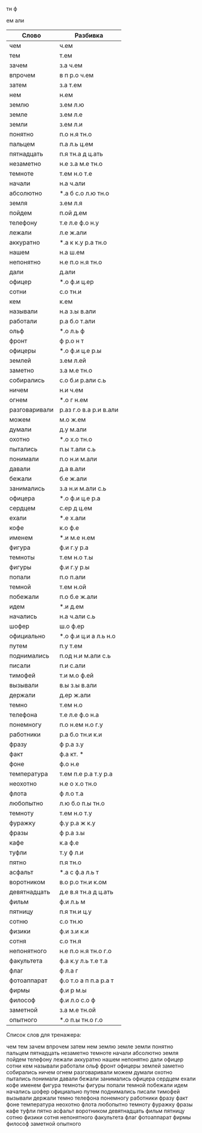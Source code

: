 
тн
ф

ем
али

| Слово | Разбивка |
| --- | --- |
| чем | ч.ем | 
| тем | т.ем | 
| зачем | з.а ч.ем | 
| впрочем | в п р.о ч.ем | 
| затем | з.а т.ем | 
| нем | н.ем | 
| землю | з.ем л.ю | 
| земле | з.ем л.е | 
| земли | з.ем л.и | 
| понятно | п.о н.я тн.о | 
| пальцем | п.а л.ь ц.ем | 
| пятнадцать | п.я тн.а д ц.ать | 
| незаметно | н.е з.а м.е тн.о | 
| темноте | т.ем н.о т.е | 
| начали | н.а ч.али | 
| абсолютно |  \*.а б с.о л.ю тн.о | 
| земля | з.ем л.я | 
| пойдем | п.ой д.ем | 
| телефону | т.е л.е ф.о н.у | 
| лежали | л.е ж.али | 
| аккуратно |  \*.а к к.у р.а тн.о | 
| нашем | н.а ш.ем | 
| непонятно | н.е п.о н.я тн.о | 
| дали | д.али | 
| офицер |  \*.о ф.и ц.ер | 
| сотни | с.о тн.и | 
| кем | к.ем | 
| называли | н.а з.ы в.али | 
| работали | р.а б.о т.али | 
| ольф |  \*.о л.ь ф | 
| фронт | ф р.о н т | 
| офицеры |  \*.о ф.и ц.е р.ы | 
| землей | з.ем л.ей | 
| заметно | з.а м.е тн.о | 
| собирались | с.о б.и р.али с.ь | 
| ничем | н.и ч.ем | 
| огнем |  \*.о г н.ем | 
| разговаривали | р.аз г.о в.а р.и в.али | 
| можем | м.о ж.ем | 
| думали | д.у м.али | 
| охотно |  \*.о х.о тн.о | 
| пытались | п.ы т.али с.ь | 
| понимали | п.о н.и м.али | 
| давали | д.а в.али | 
| бежали | б.е ж.али | 
| занимались | з.а н.и м.али с.ь | 
| офицера |  \*.о ф.и ц.е р.а | 
| сердцем | с.ер д ц.ем | 
| ехали |  \*.е х.али | 
| кофе | к.о ф.е | 
| именем |  \*.и м.е н.ем | 
| фигура | ф.и г.у р.а | 
| темноты | т.ем н.о т.ы | 
| фигуры | ф.и г.у р.ы | 
| попали | п.о п.али | 
| темной | т.ем н.ой | 
| побежали | п.о б.е ж.али | 
| идем |  \*.и д.ем | 
| начались | н.а ч.али с.ь | 
| шофер | ш.о ф.ер | 
| официально |  \*.о ф.и ц.и а л.ь н.о | 
| путем | п.у т.ем | 
| поднимались | п.од н.и м.али с.ь | 
| писали | п.и с.али | 
| тимофей | т.и м.о ф.ей | 
| вызывали | в.ы з.ы в.али | 
| держали | д.ер ж.али | 
| темно | т.ем н.о | 
| телефона | т.е л.е ф.о н.а | 
| понемногу | п.о н.ем н.о г.у | 
| работники | р.а б.о тн.и к.и | 
| фразу | ф р.а з.у | 
| факт | ф.а кт. \* | 
| фоне | ф.о н.е | 
| температура | т.ем п.е р.а т.у р.а | 
| неохотно | н.е о х.о тн.о | 
| флота | ф л.о т.а | 
| любопытно | л.ю б.о п.ы тн.о | 
| темноту | т.ем н.о т.у | 
| фуражку | ф.у р.а ж к.у | 
| фразы | ф р.а з.ы | 
| кафе | к.а ф.е | 
| туфли | т.у ф л.и | 
| пятно | п.я тн.о | 
| асфальт |  \*.а с ф.а л.ь т | 
| воротником | в.о р.о тн.и к.ом | 
| девятнадцать | д.е в.я тн.а д ц.ать | 
| фильм | ф.и л.ь м | 
| пятницу | п.я тн.и ц.у | 
| сотню | с.о тн.ю | 
| физики | ф.и з.и к.и | 
| сотня | с.о тн.я | 
| непонятного | н.е п.о н.я тн.о г.о | 
| факультета | ф.а к.у л.ь т.е т.а | 
| флаг | ф л.а г | 
| фотоаппарат | ф.о т.о а п п.а р.а т | 
| фирмы | ф.и р м.ы | 
| философ | ф.и л.о с.о ф | 
| заметной | з.а м.е тн.ой | 
| опытного |  \*.о п.ы тн.о г.о | 

Список слов для тренажера:

чем тем зачем впрочем затем нем землю земле земли понятно пальцем пятнадцать незаметно темноте начали абсолютно земля пойдем телефону лежали аккуратно нашем непонятно дали офицер сотни кем называли работали ольф фронт офицеры землей заметно собирались ничем огнем разговаривали можем думали охотно пытались понимали давали бежали занимались офицера сердцем ехали кофе именем фигура темноты фигуры попали темной побежали идем начались шофер официально путем поднимались писали тимофей вызывали держали темно телефона понемногу работники фразу факт фоне температура неохотно флота любопытно темноту фуражку фразы кафе туфли пятно асфальт воротником девятнадцать фильм пятницу сотню физики сотня непонятного факультета флаг фотоаппарат фирмы философ заметной опытного
